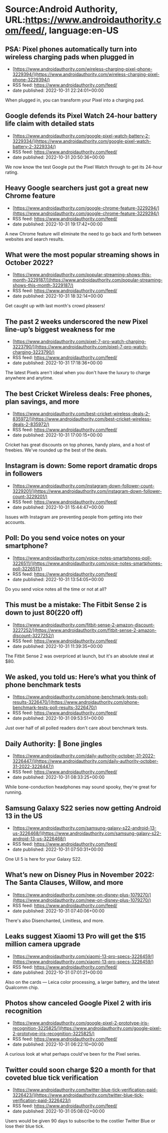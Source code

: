 # Source:Android Authority, URL:https://www.androidauthority.com/feed/, language:en-US

## PSA: Pixel phones automatically turn into wireless charging pads when plugged in
 - [https://www.androidauthority.com/wireless-charging-pixel-phone-3229394/](https://www.androidauthority.com/wireless-charging-pixel-phone-3229394/)
 - RSS feed: https://www.androidauthority.com/feed/
 - date published: 2022-10-31 22:24:01+00:00

When plugged in, you can transform your Pixel into a charging pad.

## Google defends its Pixel Watch 24-hour battery life claim with detailed stats
 - [https://www.androidauthority.com/google-pixel-watch-battery-2-3229334/](https://www.androidauthority.com/google-pixel-watch-battery-2-3229334/)
 - RSS feed: https://www.androidauthority.com/feed/
 - date published: 2022-10-31 20:50:36+00:00

We now know the test Google put the Pixel Watch through to get its 24-hour rating.

## Heavy Google searchers just got a great new Chrome feature
 - [https://www.androidauthority.com/google-chrome-feature-3229294/](https://www.androidauthority.com/google-chrome-feature-3229294/)
 - RSS feed: https://www.androidauthority.com/feed/
 - date published: 2022-10-31 19:17:42+00:00

A new Chrome feature will eliminate the need to go back and forth between websites and search results.

## What were the most popular streaming shows in October 2022?
 - [https://www.androidauthority.com/popular-streaming-shows-this-month-3229187/](https://www.androidauthority.com/popular-streaming-shows-this-month-3229187/)
 - RSS feed: https://www.androidauthority.com/feed/
 - date published: 2022-10-31 18:32:14+00:00

Get caught up with last month's crowd pleasers!

## The past 2 weeks underscored the new Pixel line-up’s biggest weakness for me
 - [https://www.androidauthority.com/pixel-7-pro-watch-charging-3223790/](https://www.androidauthority.com/pixel-7-pro-watch-charging-3223790/)
 - RSS feed: https://www.androidauthority.com/feed/
 - date published: 2022-10-31 17:18:36+00:00

The latest Pixels aren't ideal when you don't have the luxury to charge anywhere and anytime.

## The best Cricket Wireless deals: Free phones, plan savings, and more
 - [https://www.androidauthority.com/best-cricket-wireless-deals-2-835972/](https://www.androidauthority.com/best-cricket-wireless-deals-2-835972/)
 - RSS feed: https://www.androidauthority.com/feed/
 - date published: 2022-10-31 17:00:15+00:00

Cricket has great discounts on top phones, handy plans, and a host of freebies. We've rounded up the best of the deals.

## Instagram is down: Some report dramatic drops in followers
 - [https://www.androidauthority.com/instagram-down-follower-count-3229201/](https://www.androidauthority.com/instagram-down-follower-count-3229201/)
 - RSS feed: https://www.androidauthority.com/feed/
 - date published: 2022-10-31 15:44:47+00:00

Issues with Instagram are preventing people from getting into their accounts.

## Poll: Do you send voice notes on your smartphone?
 - [https://www.androidauthority.com/voice-notes-smartphones-poll-3226511/](https://www.androidauthority.com/voice-notes-smartphones-poll-3226511/)
 - RSS feed: https://www.androidauthority.com/feed/
 - date published: 2022-10-31 13:54:05+00:00

Do you send voice notes all the time or not at all?

## This must be a mistake: The Fitbit Sense 2 is down to just $80 ($220 off)
 - [https://www.androidauthority.com/fitbit-sense-2-amazon-discount-3227252/](https://www.androidauthority.com/fitbit-sense-2-amazon-discount-3227252/)
 - RSS feed: https://www.androidauthority.com/feed/
 - date published: 2022-10-31 11:39:35+00:00

The Fitbit Sense 2 was overpriced at launch, but it's an absolute steal at $80.

## We asked, you told us: Here’s what you think of phone benchmark tests
 - [https://www.androidauthority.com/phone-benchmark-tests-poll-results-3226470/](https://www.androidauthority.com/phone-benchmark-tests-poll-results-3226470/)
 - RSS feed: https://www.androidauthority.com/feed/
 - date published: 2022-10-31 09:53:51+00:00

Just over half of all polled readers don't care about benchmark tests.

## Daily Authority: 🦴 Bone jingles
 - [https://www.androidauthority.com/daily-authority-october-31-2022-3226447/](https://www.androidauthority.com/daily-authority-october-31-2022-3226447/)
 - RSS feed: https://www.androidauthority.com/feed/
 - date published: 2022-10-31 08:33:25+00:00

While bone-conduction headphones may sound spooky, they're great for running.

## Samsung Galaxy S22 series now getting Android 13 in the US
 - [https://www.androidauthority.com/samsung-galaxy-s22-android-13-us-3226468/](https://www.androidauthority.com/samsung-galaxy-s22-android-13-us-3226468/)
 - RSS feed: https://www.androidauthority.com/feed/
 - date published: 2022-10-31 07:50:31+00:00

One UI 5 is here for your Galaxy S22.

## What’s new on Disney Plus in November 2022: The Santa Clauses, Willow, and more
 - [https://www.androidauthority.com/new-on-disney-plus-1079270/](https://www.androidauthority.com/new-on-disney-plus-1079270/)
 - RSS feed: https://www.androidauthority.com/feed/
 - date published: 2022-10-31 07:40:06+00:00

There's also Disenchanted, Limitless, and more.

## Leaks suggest Xiaomi 13 Pro will get the $15 million camera upgrade
 - [https://www.androidauthority.com/xiaomi-13-pro-specs-3226459/](https://www.androidauthority.com/xiaomi-13-pro-specs-3226459/)
 - RSS feed: https://www.androidauthority.com/feed/
 - date published: 2022-10-31 07:01:21+00:00

Also on the cards — Leica color processing, a larger battery, and the latest Qualcomm chip.

## Photos show canceled Google Pixel 2 with iris recognition
 - [https://www.androidauthority.com/google-pixel-2-prototype-iris-recognition-3225825/](https://www.androidauthority.com/google-pixel-2-prototype-iris-recognition-3225825/)
 - RSS feed: https://www.androidauthority.com/feed/
 - date published: 2022-10-31 06:22:10+00:00

A curious look at what perhaps could've been for the Pixel series.

## Twitter could soon charge $20 a month for that coveted blue tick verification
 - [https://www.androidauthority.com/twitter-blue-tick-verification-paid-3226423/](https://www.androidauthority.com/twitter-blue-tick-verification-paid-3226423/)
 - RSS feed: https://www.androidauthority.com/feed/
 - date published: 2022-10-31 05:08:02+00:00

Users would be given 90 days to subscribe to the costlier Twitter Blue or lose their blue tick.

